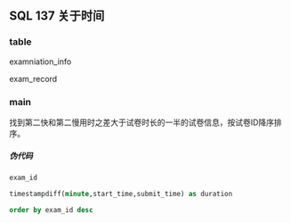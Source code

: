 ## SQL 137 关于时间
### table
examniation_info

exam_record

### main
找到第二快和第二慢用时之差大于试卷时长的一半的试卷信息，按试卷ID降序排序。

##### 伪代码
```sql
exam_id

timestampdiff(minute,start_time,submit_time) as duration

order by exam_id desc
```